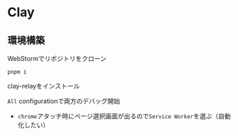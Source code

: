 # Clay

## 環境構築

WebStormでリポジトリをクローン

```shell
pnpm i
```

clay-relayをインストール

`All` configurationで両方のデバッグ開始

- `chrome`アタッチ時にページ選択画面が出るので`Service Worker`を選ぶ（自動化したい）
